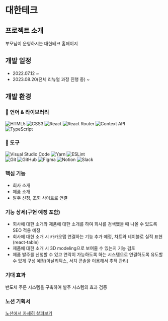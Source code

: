 # 대한테크

## 프로젝트 소개

부모님이 운영하시는 대한테크 홈페이지

## 개발 일정

- 2022.07.12 ~
- 2023.08.20(전체 리뉴얼 과정 진행 중) ~

## 개발 환경

### 💪 언어 & 라이브러리

![HTML5](https://img.shields.io/badge/html5-%23E34F26.svg?style=for-the-badge&logo=html5&logoColor=white)
![CSS3](https://img.shields.io/badge/css3-%231572B6.svg?style=for-the-badge&logo=css3&logoColor=white)
![React](https://img.shields.io/badge/react-61DAFB?style=for-the-badge&logo=react&logoColor=black)
![React Router](https://img.shields.io/badge/React_Router-CA4245?style=for-the-badge&logo=react-router&logoColor=white)
![Context API](https://img.shields.io/badge/ContextAPI-4dd0e1.svg?&style=for-the-badge&logo=React&logoColor=white)<br>
![TypeScript](https://img.shields.io/badge/typescript-%23007ACC.svg?style=for-the-badge&logo=typescript&logoColor=white)

<!-- ![Emotion](https://img.shields.io/badge/Emotion-BB6BB5.svg?style=for-the-badge&logo=emotion&logoColor=white) -->

### 🔧 도구

![Visual Studio Code](https://img.shields.io/badge/Visual%20Studio%20Code-007ACC.svg?&style=for-the-badge&logo=Visual%20Studio%20Code&logoColor=white)
![Yarn](https://img.shields.io/badge/yarn-%232C8EBB.svg?style=for-the-badge&logo=yarn&logoColor=white)
![ESLint](https://img.shields.io/badge/ESLint-4B32C3.svg?&style=for-the-badge&logo=ESLint&logoColor=white)<br>
![Git](https://img.shields.io/badge/Git-F05032.svg?&style=for-the-badge&logo=Git&logoColor=white)
![GitHub](https://img.shields.io/badge/github-%23121011.svg?style=for-the-badge&logo=github&logoColor=white)
![Figma](https://img.shields.io/badge/figma-%23F24E1E.svg?style=for-the-badge&logo=figma&logoColor=white)
![Notion](https://img.shields.io/badge/Notion-%23000000.svg?style=for-the-badge&logo=notion&logoColor=white)
![Slack](https://img.shields.io/badge/Slack-4A154B?style=for-the-badge&logo=slack&logoColor=white)<br>

### 핵심 기능

- 회사 소개
- 제품 소개
- 발주 신청, 조회 사이트로 연결

### 기능 상세(구현 예정 포함)

- 회사에 대한 소개와 제품에 대한 소개를 하여 회사를 검색했을 때 나올 수 있도록 SEO 적용 예정
- 회사에 대한 소개 시 카카오맵 연결하는 기능 추가 예정, 차트와 테이블로 실적 표현(react-table)
- 제품에 대한 소개 시 3D modeling으로 보여줄 수 있는지 기능 검토
- 제품 발주를 신청할 수 있고 연락이 가능하도록 하는 시스템으로 연결하도록 유도할 수 있게 구성 예정(아날리틱스, 서치 콘솔을 이용해서 추적 관리)

### 기대 효과

반도체 주문 시스템을 구축하여 발주 시스템의 효과 검증

### 노션 기획서

[노션에서 자세히 살펴보기](https://lawrencejang.notion.site/d3d4e839254343128f678ded549c93e7)

<!-- ### 폴더 구조 -->
